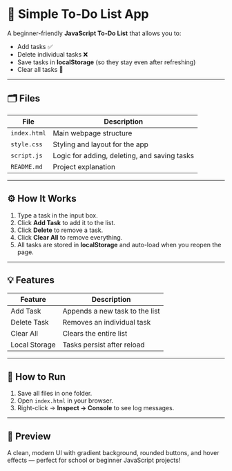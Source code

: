 # 📝 Simple To-Do List App

A beginner-friendly **JavaScript To-Do List** that allows you to:
- Add tasks ✅  
- Delete individual tasks ❌  
- Save tasks in **localStorage** (so they stay even after refreshing)  
- Clear all tasks 🧹  

---

## 🗂️ Files
| File | Description |
|------|--------------|
| `index.html` | Main webpage structure |
| `style.css` | Styling and layout for the app |
| `script.js` | Logic for adding, deleting, and saving tasks |
| `README.md` | Project explanation |

---

## ⚙️ How It Works
1. Type a task in the input box.
2. Click **Add Task** to add it to the list.
3. Click **Delete** to remove a task.
4. Click **Clear All** to remove everything.
5. All tasks are stored in **localStorage** and auto-load when you reopen the page.

---

## 💡 Features
| Feature | Description |
|----------|-------------|
| Add Task | Appends a new task to the list |
| Delete Task | Removes an individual task |
| Clear All | Clears the entire list |
| Local Storage | Tasks persist after reload |

---

## 🚀 How to Run
1. Save all files in one folder.  
2. Open `index.html` in your browser.  
3. Right-click → **Inspect → Console** to see log messages.

---

## 🎨 Preview
A clean, modern UI with gradient background, rounded buttons, and hover effects — perfect for school or beginner JavaScript projects!
